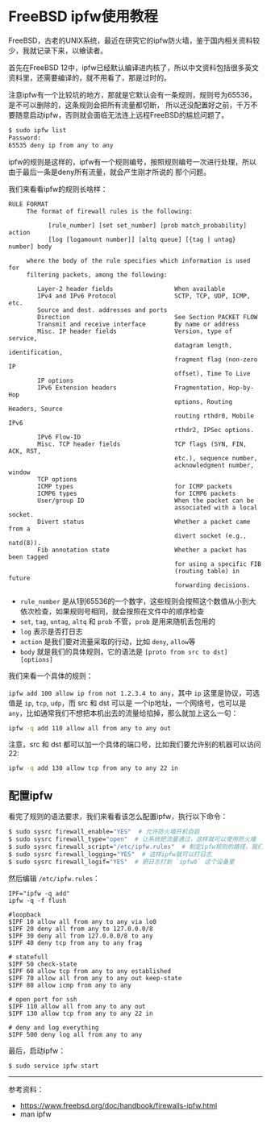 # FreeBSD ipfw使用教程

FreeBSD，古老的UNIX系统，最近在研究它的ipfw防火墙，鉴于国内相关资料较少，我就记录下来，以飨读者。

首先在FreeBSD 12中，ipfw已经默认编译进内核了，所以中文资料包括很多英文资料里，还需要编译的，就不用看了，那是过时的。

注意ipfw有一个比较坑的地方，那就是它默认会有一条规则，规则号为65536，是不可以删除的，这条规则会把所有流量都切断，
所以还没配置好之前，千万不要随意启动ipfw，否则就会面临无法连上远程FreeBSD的尴尬问题了。

```bash
$ sudo ipfw list
Password:
65535 deny ip from any to any
```

ipfw的规则是这样的，ipfw有一个规则编号，按照规则编号一次进行处理，所以由于最后一条是deny所有流量，就会产生刚才所说的
那个问题。

我们来看看ipfw的规则长啥样：

```man
RULE FORMAT
     The format of firewall rules is the following:

           [rule_number] [set set_number] [prob match_probability] action
           [log [logamount number]] [altq queue] [{tag | untag} number] body

     where the body of the rule specifies which information is used for
     filtering packets, among the following:

        Layer-2 header fields                 When available
        IPv4 and IPv6 Protocol                SCTP, TCP, UDP, ICMP, etc.
        Source and dest. addresses and ports
        Direction                             See Section PACKET FLOW
        Transmit and receive interface        By name or address
        Misc. IP header fields                Version, type of service,
                                              datagram length, identification,
                                              fragment flag (non-zero IP
                                              offset), Time To Live
        IP options
        IPv6 Extension headers                Fragmentation, Hop-by-Hop
                                              options, Routing Headers, Source
                                              routing rthdr0, Mobile IPv6
                                              rthdr2, IPSec options.
        IPv6 Flow-ID
        Misc. TCP header fields               TCP flags (SYN, FIN, ACK, RST,
                                              etc.), sequence number,
                                              acknowledgment number, window
        TCP options
        ICMP types                            for ICMP packets
        ICMP6 types                           for ICMP6 packets
        User/group ID                         When the packet can be
                                              associated with a local socket.
        Divert status                         Whether a packet came from a
                                              divert socket (e.g., natd(8)).
        Fib annotation state                  Whether a packet has been tagged
                                              for using a specific FIB
                                              (routing table) in future
                                              forwarding decisions.

```

- `rule_number` 是从1到65536的一个数字，这些规则会按照这个数值从小到大依次检查，如果规则号相同，就会按照在文件中的顺序检查
- `set`, `tag`, `untag`, `altq` 和 `prob` 不管，`prob` 是用来随机丢包用的
- `log` 表示是否打日志
- `action` 是我们要对流量采取的行动，比如 `deny`, `allow`等
- `body` 就是我们的具体规则，它的语法是 `[proto from src to dst] [options]`

我们来看一个具体的规则：

`ipfw add 100 allow ip from not 1.2.3.4 to any`，其中 `ip` 这里是协议，可选值是 `ip`, `tcp`, `udp`，而 src 和 dst 可以是
一个ip地址，一个网络号，也可以是 `any`，比如通常我们不想把本机出去的流量给掐掉，那么就加上这么一句：

```bash
ipfw -q add 110 allow all from any to any out
```

注意，src 和 dst 都可以加一个具体的端口号，比如我们要允许别的机器可以访问22:

```bash
ipfw -q add 130 allow tcp from any to any 22 in
```

## 配置ipfw

看完了规则的语法要求，我们来看看该怎么配置ipfw，执行以下命令：

```bash
$ sudo sysrc firewall_enable="YES"  # 允许防火墙开机自启
$ sudo sysrc firewall_type="open"  # 让系统把流量通过，这样就可以使用防火墙
$ sudo sysrc firewall_script="/etc/ipfw.rules"  # 制定ipfw规则的路径，我们待会儿在这里编辑规则
$ sudo sysrc firewall_logging="YES"  # 这样ipfw就可以打日志
$ sudo sysrc firewall_logif="YES"  # 把日志打到 `ipfw0` 这个设备里
```

然后编辑 `/etc/ipfw.rules`：

```
IPF="ipfw -q add"
ipfw -q -f flush

#loopback 
$IPF 10 allow all from any to any via lo0
$IPF 20 deny all from any to 127.0.0.0/8
$IPF 30 deny all from 127.0.0.0/8 to any
$IPF 40 deny tcp from any to any frag

# statefull
$IPF 50 check-state
$IPF 60 allow tcp from any to any established
$IPF 70 allow all from any to any out keep-state
$IPF 80 allow icmp from any to any

# open port for ssh
$IPF 110 allow all from any to any out
$IPF 130 allow tcp from any to any 22 in

# deny and log everything 
$IPF 500 deny log all from any to any
```

最后，启动ipfw：

```bash
$ sudo service ipfw start
```

---

参考资料：

- https://www.freebsd.org/doc/handbook/firewalls-ipfw.html
- man ipfw
